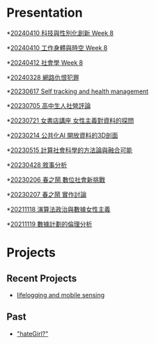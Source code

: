 # Presentation
*[20240410 科技與性別化創新 Week 8]()

*[20240410 工作身體與時空 Week 8]()

*[20240412 社會學 Week 8](https://docs.google.com/presentation/d/e/2PACX-1vSYxajVrU4xzYJPhLF3_115AYCiPSvZTTYDoUAJKA0AVFt6Q0eYhMw3TjowRsflUKQ9Os0qS-W21wcO/pub?start=false&loop=false&delayms=3000)

*[20240328 網路仇恨犯罪]()

*[20230617 Self tracking and health management]()

*[20230705 高中生人社營評論]()

*[20230721 女書店講座 女性主義對資料的探問]()

*[20230214 公共化AI 開放資料的3D剖面]()

*[20230515 計算社會科學的方法論與融合可能]()

*[20230428 敘事分析]()

*[20230206 春之鬧 數位社會新挑戰]()

*[20230207 春之鬧 實作討論]()


*[20211118 演算法政治與數據女性主義]()

*[20211119 數據計劃的倫理分析]()


# Projects

## Recent Projects
* [lifelogging and mobile sensing]()

## Past
* ["hateGirl?"]()

